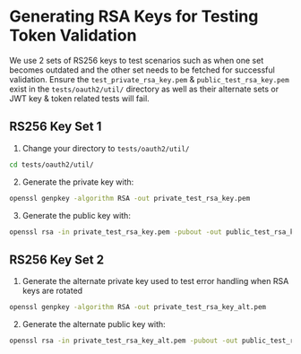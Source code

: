 # Generating RSA Keys for Testing Token Validation

We use 2 sets of RS256 keys to test scenarios such as when one set becomes outdated and the other set needs to be fetched for successful validation. Ensure the `test_private_rsa_key.pem` & `public_test_rsa_key.pem` exist in the `tests/oauth2/util/` directory as well as their alternate sets or JWT key & token related tests will fail.

## RS256 Key Set 1

1. Change your directory to `tests/oauth2/util/`

```sh
cd tests/oauth2/util/
```

2. Generate the private key with:

```sh
openssl genpkey -algorithm RSA -out private_test_rsa_key.pem
```

3. Generate the public key with:

```sh
openssl rsa -in private_test_rsa_key.pem -pubout -out public_test_rsa_key.pem
```

## RS256 Key Set 2

1. Generate the alternate private key used to test error handling when RSA keys are rotated

```sh
openssl genpkey -algorithm RSA -out private_test_rsa_key_alt.pem
```

2. Generate the alternate public key with:

```sh
openssl rsa -in private_test_rsa_key_alt.pem -pubout -out public_test_rsa_key_alt.pem
```
